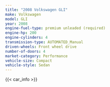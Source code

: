 ```yaml
---
title: "2008 Volkswagen GLI"
make: Volkswagen
model: GLI
year: 2008
engine-fuel-type: premium unleaded (required)
engine-hp: 200
engine-cylinders: 4
transmission-type: AUTOMATED_Manual
driven-wheels: Front wheel drive
number-of-doors: 4
market-category: Performance
vehicle-size: Compact
vehicle-style: Sedan
---
```


{{< car_info >}}
